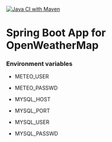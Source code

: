 [![Java CI with Maven](https://github.com/woodapiary/meteo-ow/actions/workflows/maven.yml/badge.svg)](https://github.com/woodapiary/meteo-ow/actions/workflows/maven.yml)

# Spring Boot App for OpenWeatherMap 

### Environment variables

* METEO_USER
* METEO_PASSWD

* MYSQL_HOST
* MYSQL_PORT
* MYSQL_USER
* MYSQL_PASSWD
